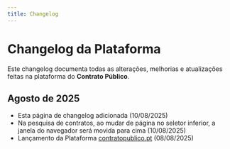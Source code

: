 ```yaml
---
title: Changelog
---
```


<script>
import Muted from "../../components/markdown/Muted.svelte"
import Commit from "../../components/markdown/Commit.svelte"
import MonthCommits from "../../components/markdown/MonthCommits.svelte"
</script>

# Changelog da Plataforma

Este changelog documenta todas as alterações, melhorias e atualizações feitas na plataforma do **Contrato Público**.

## Agosto de 2025 <MonthCommits startDate="2025-08-01" endDate="2025-08-31" />

- Esta página de changelog adicionada <Commit commit="e54681d72529c4a90fa0e3d68542588b37ce9172"/> <Muted>(10/08/2025)</Muted>
- Na pesquisa de contratos, ao mudar de página no seletor inferior, a janela do navegador será movida para cima <Commit commit="de17ee4a650ae81a317b823f724b9ac0fa11658b"/> <Muted>(10/08/2025)</Muted>
- Lançamento da Plataforma [contratopublico.pt](https://contratopublico.pt) <Muted>(08/08/2025)</Muted>
